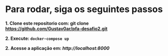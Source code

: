 # Para rodar, siga os seguintes passos

**1. Clone este repositorio com: git clone https://github.com/Gustav0ar/pfa-desafio2.git**

**2. Execute: `docker-compose up`**

**2. Acesse a aplicação em: _http://localhost:8000_**